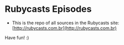 Rubycasts Episodes
==================

* This is the repo of all sources in the Rubycasts site: [http://rubycasts.com.br](http://rubycasts.com.br)

Have fun! :)